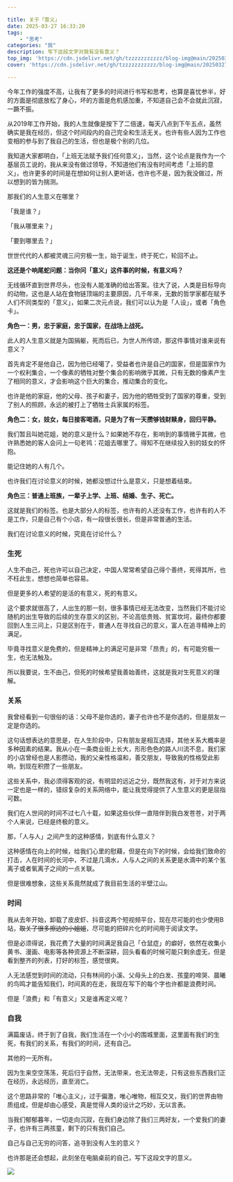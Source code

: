 ```yaml
---

title: 关于「意义」  
date: 2025-03-27 16:33:20  
tags:  
    - "思考"  
categories: "我"  
description: 写下这段文字对我有没有意义？  
top_img: 'https://cdn.jsdelivr.net/gh/tzzzzzzzzzzz/blog-img@main/20250327163417369.png'  
cover: 'https://cdn.jsdelivr.net/gh/tzzzzzzzzzzz/blog-img@main/20250327163417369.png'

---
```


今年工作的强度不高，让我有了更多的时间进行书写和思考，也算是喜忧参半，好的方面是彻底放松了身心，坏的方面是危机感加重，不知道自己会不会就此沉寂，一蹶不振。

从2019年工作开始，我的人生就像是按下了二倍速，每天八点到下午五点，虽然确实是我在经历，但这个时间段内的自己完全和生活无关。也许有些人因为工作也变相的参与到了我自己的生活，但也是极个别的几位。

我知道大家都明白，「上班无法赋予我们任何意义」，当然，这个论点是我作为一个基层员工说的，我从来没有做过领导，不知道他们有没有时间考虑「上班的意义」，也许更多的时间是在想如何让别人更听话，也许也不是，因为我没做过，所以想到的皆为揣测。

那我们的人生意义在哪里？

「我是谁？」

「我从哪里来？」

「要到哪里去？」

世世代代的人都被灵魂三问穷极一生，始于诞生，终于死亡，轮回不止。

**这还是个响尾蛇问题：当你问「意义」这件事的时候，有意义吗？**

无线循环直到世界尽头，也没有人能准确的给出答案。往大了说，人类是目标导向的动物，这也是人站在食物链顶端的主要原因，几千年来，无数的哲学家都在赋予人们不同类型的「意义」，如果二次元点说，我们可以认为是「人设」，或者「角色卡」。

**角色一：男，忠于家庭，忠于国家，在战场上战死。**

此人的人生意义就是为国捐躯，死而后已，为世人所传颂，那这件事情对谁来说有意义？

首先肯定不是他自己，因为他已经噶了，受益者也许是自己的国家，但是国家作为一个权利集合，一个像素的牺牲对整个集合的影响微乎其微，只有无数的像素产生了相同的意义，才会影响这个巨大的集合，推动集合的变化。

也许是他的家庭，他的父母、孩子和妻子，因为他的牺牲受到了国家的尊重，受到了别人的照顾，永远的被打上了牺牲士兵家属的标签。

**角色二：女，妓女，每日接客喝酒，只是为了有一天攒够钱财赎身，回归平静。**

我们暂且叫她花姐，她的意义是什么？如果她不存在，影响到的事情微乎其微，也许熟悉她的客人会问上一句老鸨：花姐去哪里了。得知不在继续投入别的妓女的怀抱。

能记住她的人有几个。

也许我们在讨论意义的时候，她都没想过什么是意义，只是想着结束。

**角色三：普通上班族，一辈子上学、上班、结婚、生子、死亡。**

这就是我们的标签。也是大部分人的标签，也许有的人还没有工作，也许有的人不是工作，只是自己有个小店，有一段很长很长，但是非常普通的生活。

我们在讨论意义的时候，究竟在讨论什么？

### 生死

人生不由己，死也许可以自己决定，中国人常常希望自己得个善终，死得其所，也不枉此生，想想也简单也容易。

但是更多的人希望的是活的有意义，死的有意义。

这个要求就很高了，人出生的那一刻，很多事情已经无法改变，当然我们不能讨论随机的出生导致的后续的生存意义的区别，不论高低贵贱、贫富坎坷，最终你都要回到人生三问上，只是区别在于，普通人在寻找自己的意义，富人在追寻精神上的满足。

毕竟寻找意义是免费的，但是精神上的满足可是非常「昂贵」的，有可能穷极一生，也无法触及。

所以我要说，生不由己，但死的时候希望我善始善终，这就是我对生死意义的理解。

### 关系

我曾经看到一句很俗的话：父母不是你选的，妻子也许也不是你选的，但是朋友一定是你选的。

这句话想表达的意思是，在人生阶段中，只有朋友是相互选择，其他关系大概率是多种因素的结果。我从小在一条商业街上长大，形形色色的路人川流不息，我们家的小店曾经也是人影攒动，我的父亲性格温和，善交朋友，导致我的性格受此影响，到现在积攒了一些朋友。

这些关系中，我必须得客观的说，有明显的远近之分，既然我这有，对于对方来说一定也是一样的，错综复杂的关系网络中，能让我觉得提供了人生意义的更是屈指可数。

我们在人世间的时间不过七八十载，如果这些伙伴一直陪伴到我白发苍苍，对于两个人来说，已经是终极的意义。

那，「人与人」之间产生的这种感情，到底有什么意义？

这种感情在向上的时候，给我们心里的慰藉，但是在向下的时候，会给我们致命的打击，人在时间的长河中，不过是几滴水，人与人之间的关系更是水滴中的某个氢离子或者氧离子之间的一点关联。

但是很难想象，这些关系竟然就成了我目前生活的半壁江山。

### 时间

我从去年开始，卸载了皮皮虾、抖音这两个短视频平台，现在尽可能的也少使用B站，~~取关了很多擦边的小姐姐~~，尽可能的把碎片化的时间用于阅读文字。

但是必须得说，我花费了大量的时间满足我自己「仓鼠症」的癖好，依然在收集小黄书、漫画、电影等各种资源上不断深耕，回头看看的时候可能只剩余虚无，但是看到整齐的列表，打好的标签，感觉很爽。

人无法感觉到时间的流动，只有林间的小溪、父母头上的白发、孩童的啼哭、晨曦的鸟鸣才能告知我们，时间真的在走，我现在写下的每个字也许都是浪费时间。

但是「浪费」和「有意义」又是谁再定义呢？

### 自我

满篇废话，终于到了自我，我们生活在一个小小的围城里面，这里面有我们的生死，有我们的关系，有我们的时间，还有自己。

其他的一无所有。

因为生来空空荡荡，死后归于自然，无法带来，也无法带走，只有这些东西我们正在经历，永远经历，直至消亡。

这个思路非常的「唯心主义」，过于偏激，唯心唯物，相互交叉，我们的世界由物质组成，但是却由心感受，真是觉得人类的设计之巧妙，无以言表。

当我们郁郁暮年，一切走向沉寂，在我们身边除了我们三两好友，一个爱我们的妻子，也许有三两孩童，剩下的只有我们自己。

自己与自己无穷的问答，追寻到没有人生的意义？

也许那是还会想起，此刻坐在电脑桌前的自己，写下这段文字的意义。

![](https://cdn.jsdelivr.net/gh/tzzzzzzzzzzz/blog-img@main/20250327163417369.png)
